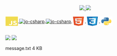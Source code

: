 
<div align="center">
  <a href="https://github.com/josceno">
  <img height="100em" src="https://github-readme-stats.vercel.app/api?username=josceno&show_icons=true&theme=dracula&include_all_commits=true&count_private=true"/>
  <img height="100em" src="https://github-readme-stats.vercel.app/api/top-langs/?username=josceno&layout=compact&langs_count=7&theme=dracula"/>
</div>
<div style="display: inline_block"><br>
  <img align="center" alt="jo-Js" height="30" width="40" src="https://raw.githubusercontent.com/devicons/devicon/master/icons/javascript/javascript-plain.svg">
  <img align="center" alt="jo-csharp" height="30" width="40"
src="https://cdn.jsdelivr.net/gh/devicons/devicon/icons/csharp/csharp-original.svg" />   
  <img align="center" alt="jo-csharp" height="30" width="40"
src="https://cdn.jsdelivr.net/gh/devicons/devicon/icons/java/java-original-wordmark.svg" />          
  <img align="center" alt="jo-HTML" height="30" width="40" src="https://raw.githubusercontent.com/devicons/devicon/master/icons/html5/html5-original.svg">
  <img align="center" alt="jo-CSS" height="30" width="40" src="https://raw.githubusercontent.com/devicons/devicon/master/icons/css3/css3-original.svg">
  <img align="center" alt="jo-Python" height="30" width="40" src="https://raw.githubusercontent.com/devicons/devicon/master/icons/python/python-original.svg">

  
</div>
  
  ##
 
<div> 
 
  
    
  <a href = "mailto:jdamasceno414@gmail.com"><img src="https://img.shields.io/badge/-Gmail-%23333?style=for-the-badge&logo=gmail&logoColor=white" target="_blank"></a>
  <a href="https://www.linkedin.com/in/joão-damasceno-21a23821a/" target="_blank"><img src="https://img.shields.io/badge/-LinkedIn-%230077B5?style=for-the-badge&logo=linkedin&logoColor=white" target="_blank"></a> 

 
</div>
message.txt
4 KB
